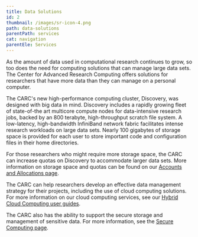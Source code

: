 ```yaml
---
title: Data Solutions
id: 2
thumbnail: /images/sr-icon-4.png
path: data-solutions
parentPath: services
cat: navigation
parentEle: Services
---
```


As the amount of data used in computational research continues to grow, so too does the need for computing solutions that can manage large data sets. The Center for Advanced Research Computing offers solutions for researchers that have more data than they can manage on a personal computer.

The CARC's new high-performance computing cluster, Discovery, was designed with big data in mind. Discovery includes a rapidly growing fleet of state-of-the art multicore compute nodes for data-intensive research jobs, backed by an 800 terabyte, high-throughput scratch file system. A low-latency, high-bandwidth InfiniBand network fabric facilitates intense research workloads on large data sets. Nearly 100 gigabytes of storage space is provided for each user to store important code and configuration files in their home directories.

For those researchers who might require more storage space, the CARC can increase quotas on Discovery to accommodate larger data sets. More information on storage space and quotas can be found on our [Accounts and Allocations page](/user-information/accounts).

The CARC can help researchers develop an effective data management strategy for their projects, including the use of cloud computing solutions. For more information on our cloud computing services, see our [Hybrid Cloud Computing user guides](/user-information/user-guides/hybrid-cloud-computing).

The CARC also has the ability to support the secure storage and management of sensitive data. For more information, see the [Secure Computing page](/services/secure-computing).
